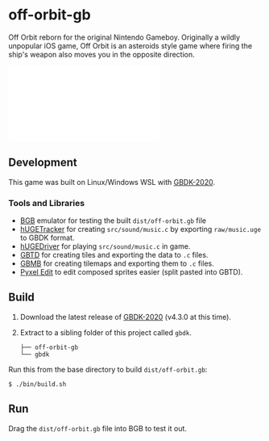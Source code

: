 # off-orbit-gb

Off Orbit reborn for the original Nintendo Gameboy. Originally a wildly unpopular iOS game, Off Orbit is an asteroids style game where firing the ship's weapon also moves you in the opposite direction.

![Screenshot](screenshot.md)

## Development

This game was built on Linux/Windows WSL with [GBDK-2020](https://github.com/gbdk-2020/gbdk-2020).

### Tools and Libraries

* [BGB](https://bgb.bircd.org/) emulator for testing the built `dist/off-orbit.gb` file
* [hUGETracker](https://github.com/SuperDisk/hUGETracker) for creating `src/sound/music.c` by exporting `raw/music.uge` to GBDK format.
* [hUGEDriver](https://github.com/SuperDisk/hUGEDriver) for playing `src/sound/music.c` in game.
* [GBTD](http://www.devrs.com/gb/hmgd/gbtd.html) for creating tiles and exporting the data to `.c` files.
* [GBMB](http://www.devrs.com/gb/hmgd/gbmb.html) for creating tilemaps and exporting them to `.c` files.
* [Pyxel Edit](https://pyxeledit.com/) to edit composed sprites easier (split pasted into GBTD).

## Build

1. Download the latest release of [GBDK-2020](https://github.com/gbdk-2020/gbdk-2020) (v4.3.0 at this time).
2. Extract to a sibling folder of this project called `gbdk`.

   ```
   ├── off-orbit-gb
   └── gbdk
   ```

Run this from the base directory to build `dist/off-orbit.gb`:

```
$ ./bin/build.sh
```

## Run

Drag the `dist/off-orbit.gb` file into BGB to test it out.
